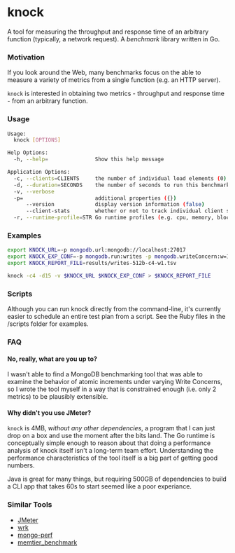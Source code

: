 knock
=====

A tool for measuring the throughput and response time of an arbitrary function (typically, a network request).  A *benchmark* library written in Go.

### Motivation

If you look around the Web, many benchmarks focus on the able to measure a variety of metrics from a single function (e.g. an HTTP server).

`knock` is interested in obtaining two metrics - throughput and response time - from an arbitrary function.

### Usage

```Bash
Usage:
  knock [OPTIONS]

Help Options:
  -h, --help=               Show this help message

Application Options:
  -c, --clients=CLIENTS     the number of individual load elements (0)
  -d, --duration=SECONDS    the number of seconds to run this benchmark (0)
  -v, --verbose
  -p=                       additional properties ({})
      --version             display version information (false)
      --client-stats        whether or not to track individual client statistics (false)
  -r, --runtime-profile=STR Go runtime profiles (e.g. cpu, memory, block, threadcount, or behavior-specifc) ({})
```

### Examples

```Bash
export KNOCK_URL=-p mongodb.url:mongodb://localhost:27017
export KNOCK_EXP_CONF=-p mongodb.run:writes -p mongodb.writeConcern:w=1 -p mongodb.doc_length:512
export KNOCK_REPORT_FILE=results/writes-512b-c4-w1.tsv

knock -c4 -d15 -v $KNOCK_URL $KNOCK_EXP_CONF > $KNOCK_REPORT_FILE
```

### Scripts

Although you can run knock directly from the command-line, it's currently easier to schedule an entire test plan from a script.  See the Ruby files in the /scripts folder for examples.


### FAQ

#### No, really, what are you up to?

I wasn't able to find a MongoDB benchmarking tool that was able to examine the behavior of atomic increments under varying Write Concerns, so I wrote the tool myself in a way that is constrained enough (i.e. only 2 metrics) to be plausibly extensible.

#### Why didn't you use JMeter?

`knock` is 4MB, *without any other dependencies*, a program that I can just drop on a box and use the moment after the bits land.  The Go runtime is conceptually simple enough to reason about that doing a performance analysis of knock itself isn't a long-term team effort.  Understanding the performance characteristics of the tool itself is a big part of getting good numbers.

Java is great for many things, but requiring 500GB of dependencies to build a CLI app that takes 60s to start seemed like a poor experiance.

### Similar Tools

* [JMeter](http://jmeter.apache.org/)
* [wrk](https://github.com/wg/wrk)
* [mongo-perf](https://github.com/mongodb/mongo-perf)
* [memtier_benchmark](https://github.com/GarantiaData/memtier_benchmark)
